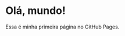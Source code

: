 <!DOCTYPE html>
<html>
  <head>
    <title>Minha Página no GitHub Pages</title>
  </head>
  <body>
    <h1>Olá, mundo!</h1>
    <p>Essa é minha primeira página no GitHub Pages.</p>
  </body>
</html>
